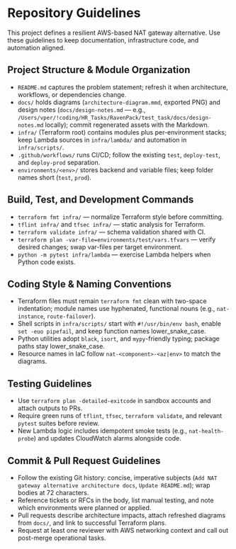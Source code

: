 # Repository Guidelines

This project defines a resilient AWS-based NAT gateway alternative. Use these guidelines to keep documentation, infrastructure code, and automation aligned.

## Project Structure & Module Organization
- `README.md` captures the problem statement; refresh it when architecture, workflows, or dependencies change.
- `docs/` holds diagrams (`architecture-diagram.mmd`, exported PNG) and design notes (`docs/design-notes.md` — e.g., `/Users/vper/!coding/HR_Tasks/RavenPack/test_task/docs/design-notes.md` locally); commit regenerated assets with the Markdown.
- `infra/` (Terraform root) contains modules plus per-environment stacks; keep Lambda sources in `infra/lambda/` and automation in `infra/scripts/`.
- `.github/workflows/` runs CI/CD; follow the existing `test`, `deploy-test`, and `deploy-prod` separation.
- `environments/<env>/` stores backend and variable files; keep folder names short (`test`, `prod`).

## Build, Test, and Development Commands
- `terraform fmt infra/` — normalize Terraform style before committing.
- `tflint infra/` and `tfsec infra/` — static analysis for Terraform.
- `terraform validate infra/` — schema validation shared with CI.
- `terraform plan -var-file=environments/test/vars.tfvars` — verify desired changes; swap var-files per target environment.
- `python -m pytest infra/lambda` — exercise Lambda helpers when Python code exists.

## Coding Style & Naming Conventions
- Terraform files must remain `terraform fmt` clean with two-space indentation; module names use hyphenated, functional nouns (e.g., `nat-instance`, `route-failover`).
- Shell scripts in `infra/scripts/` start with `#!/usr/bin/env bash`, enable `set -euo pipefail`, and keep function names lower_snake_case.
- Python utilities adopt `black`, `isort`, and `mypy`-friendly typing; package paths stay lower_snake_case.
- Resource names in IaC follow `nat-<component>-<az|env>` to match the diagrams.

## Testing Guidelines
- Use `terraform plan -detailed-exitcode` in sandbox accounts and attach outputs to PRs.
- Require green runs of `tflint`, `tfsec`, `terraform validate`, and relevant `pytest` suites before review.
- New Lambda logic includes idempotent smoke tests (e.g., `nat-health-probe`) and updates CloudWatch alarms alongside code.

## Commit & Pull Request Guidelines
- Follow the existing Git history: concise, imperative subjects (`Add NAT gateway alternative architecture docs`, `Update README.md`); wrap bodies at 72 characters.
- Reference tickets or RFCs in the body, list manual testing, and note which environments were planned or applied.
- Pull requests describe architecture impacts, attach refreshed diagrams from `docs/`, and link to successful Terraform plans.
- Request at least one reviewer with AWS networking context and call out post-merge operational tasks.
